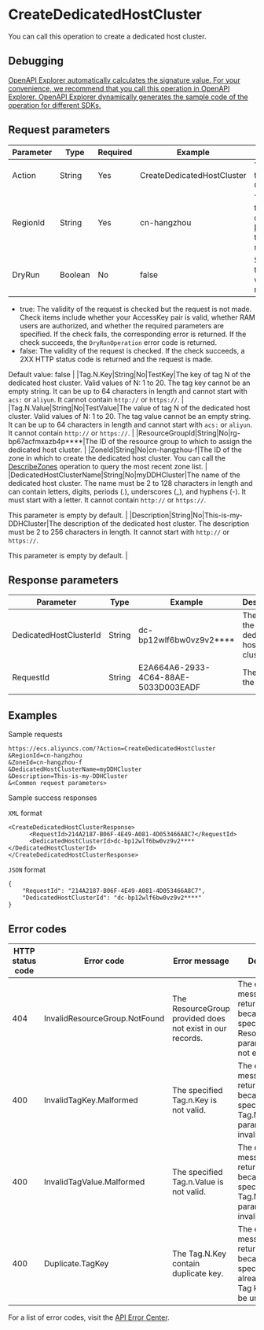 # CreateDedicatedHostCluster

You can call this operation to create a dedicated host cluster.

## Debugging

[OpenAPI Explorer automatically calculates the signature value. For your convenience, we recommend that you call this operation in OpenAPI Explorer. OpenAPI Explorer dynamically generates the sample code of the operation for different SDKs.](https://api.aliyun.com/#product=Ecs&api=CreateDedicatedHostCluster&type=RPC&version=2014-05-26)

## Request parameters

|Parameter|Type|Required|Example|Description|
|---------|----|--------|-------|-----------|
|Action|String|Yes|CreateDedicatedHostCluster|The operation that you want to perform. Set the value to CreateDedicatedHostCluster. |
|RegionId|String|Yes|cn-hangzhou|The ID of the region in which to create the dedicated host cluster. You can call the [DescribeRegions](~~25609~~) operation to query the most recent region list. |
|DryRun|Boolean|No|false|Specifies whether to check the validity of the request without actually making the request. Valid values:

-   true: The validity of the request is checked but the request is not made. Check items include whether your AccessKey pair is valid, whether RAM users are authorized, and whether the required parameters are specified. If the check fails, the corresponding error is returned. If the check succeeds, the `DryRunOperation` error code is returned.
-   false: The validity of the request is checked. If the check succeeds, a 2XX HTTP status code is returned and the request is made.

Default value: false |
|Tag.N.Key|String|No|TestKey|The key of tag N of the dedicated host cluster. Valid values of N: 1 to 20. The tag key cannot be an empty string. It can be up to 64 characters in length and cannot start with `acs:` or `aliyun`. It cannot contain `http://` or `https://`. |
|Tag.N.Value|String|No|TestValue|The value of tag N of the dedicated host cluster. Valid values of N: 1 to 20. The tag value cannot be an empty string. It can be up to 64 characters in length and cannot start with `acs:` or `aliyun`. It cannot contain `http://` or `https://`. |
|ResourceGroupId|String|No|rg-bp67acfmxazb4p\*\*\*\*|The ID of the resource group to which to assign the dedicated host cluster. |
|ZoneId|String|No|cn-hangzhou-f|The ID of the zone in which to create the dedicated host cluster. You can call the [DescribeZones](~~25610~~) operation to query the most recent zone list. |
|DedicatedHostClusterName|String|No|myDDHCluster|The name of the dedicated host cluster. The name must be 2 to 128 characters in length and can contain letters, digits, periods \(.\), underscores \(\_\), and hyphens \(-\). It must start with a letter. It cannot contain `http://` or `https://`.

This parameter is empty by default. |
|Description|String|No|This-is-my-DDHCluster|The description of the dedicated host cluster. The description must be 2 to 256 characters in length. It cannot start with `http://` or `https://`.

This parameter is empty by default. |

## Response parameters

|Parameter|Type|Example|Description|
|---------|----|-------|-----------|
|DedicatedHostClusterId|String|dc-bp12wlf6bw0vz9v2\*\*\*\*|The ID of the dedicated host cluster. |
|RequestId|String|E2A664A6-2933-4C64-88AE-5033D003EADF|The ID of the request. |

## Examples

Sample requests

```
https://ecs.aliyuncs.com/?Action=CreateDedicatedHostCluster
&RegionId=cn-hangzhou
&ZoneId=cn-hangzhou-f
&DedicatedHostClusterName=myDDHCluster
&Description=This-is-my-DDHCluster
&<Common request parameters>
```

Sample success responses

`XML` format

```
<CreateDedicatedHostClusterResponse>
      <RequestId>214A2187-B06F-4E49-A081-4D053466A8C7</RequestId>
      <DedicatedHostClusterId>dc-bp12wlf6bw0vz9v2****</DedicatedHostClusterId>
</CreateDedicatedHostClusterResponse>
```

`JSON` format

```
{
    "RequestId": "214A2187-B06F-4E49-A081-4D053466A8C7",
    "DedicatedHostClusterId": "dc-bp12wlf6bw0vz9v2****"
}
```

## Error codes

|HTTP status code|Error code|Error message|Description|
|----------------|----------|-------------|-----------|
|404|InvalidResourceGroup.NotFound|The ResourceGroup provided does not exist in our records.|The error message returned because the specified ResourceGroupId parameter does not exist.|
|400|InvalidTagKey.Malformed|The specified Tag.n.Key is not valid.|The error message returned because the specified Tag.N.Key parameter is invalid.|
|400|InvalidTagValue.Malformed|The specified Tag.n.Value is not valid.|The error message returned because the specified Tag.N.Value parameter is invalid.|
|400|Duplicate.TagKey|The Tag.N.Key contain duplicate key.|The error message returned because the specified tag key already exists. Tag keys must be unique.|

For a list of error codes, visit the [API Error Center](https://error-center.alibabacloud.com/status/product/Ecs).

